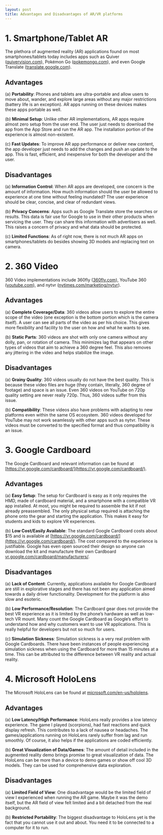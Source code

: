 ```yaml
---
layout: post
title: Advantages and Disadvantages of AR/VR platforms
---
```


# 1. **Smartphone/Tablet AR**
The plethora of augmented reality (AR) applications found on most smartphones/tablets today includes apps such as Quiver ([quivervision.com](http://www.quivervision.com)), Pokémon Go ([pokemongo.com](http://www.pokemongo.com)), and even Google Translate ([translate.google.com](http://translate.google.com)).
## Advantages

   (a) **Portability**: Phones and tablets are ultra-portable and allow users to move about, wander, and explore large areas without any major restrictions (battery life is an exception). AR apps running on these devices makes these apps portable as well.

   (b) **Minimal Setup**: Unlike other AR implementations, AR apps require almost zero setup from the user end. The user just needs to download the app from the App Store and run the AR app. The installation portion of the experience is almost non-existent.

   (c) **Fast Updates**: To improve AR app performance or deliver new content, the app developer just needs to add the changes and push an update to the app. This is fast, efficient, and inexpensive for both the developer and the user.
## Disadvantages

   (a) **Information Control**: When AR apps are developed, one concern is the amount of information. How much information should the user be allowed to experience at one time without feeling inundated? The user experience should be clear, concise, and clear of redundant views.

   (b) **Privacy Concerns**: Apps such as Google Translate store the searches or results. This data is fair use for Google to use in their other products when servicing the user. They can share this information with advertisers as well. This raises a concern of privacy and what data should be protected.

   (c) **Limited Functions**: As of right now, there is not much AR apps on smartphones/tablets do besides showing 3D models and replacing text on camera.
# 2. **360 Video**
360 Video implementations include 360fly ([360fly.com](http://www.360fly.com)), YouTube 360 ([youtube.com](http://www.youtube.com)), and nytvr ([nytimes.com/marketing/nytvr](http://www.nytimes.com/marketing/nytvr)).
## Advantages

   (a) **Complete Coverage/Data**: 360 videos allow users to explore the entire scope of the video (one exception is the bottom portion which is the camera itself). A user can see all parts of the video as per his choice. This gives more flexibility and facility to the user on how and what he wants to see.

   (b) **Static Parts**: 360 videos are shot with only one camera without any dolly, pan, or rotation of camera. This minimizes lag that appears on other types of videos that aim to achieve a 360 degree feel. This also removes any jittering in the video and helps stabilize the image.
## Disadvantages

   (a) **Grainy Quality**: 360 videos usually do not have the best quality. This is because these video files are huge (they contain, literally, 360 degree of footage) and space is an issue. Even 360 videos on YouTube on 720p quality setting are never really 720p. Thus, 360 videos suffer from this issue.

   (b) **Compatibility**: These videos also have problems with adapting to new platforms even within the same OS ecosystem. 360 videos developed for YouTube may not work seamlessly with other apps such as nytvr. These videos must be converted to the specified format and thus compatibility is an issue.

# 3. **Google Cardboard**
The Google Cardboard and relevant information can be found at [https://vr.google.com/cardboard/](https://vr.google.com/cardboard/).
## Advantages

   (a) **Easy Setup**: The setup for Cardboard is easy as it only requires the HMD, made of cardboard material, and a smartphone with a compatible VR app installed. At most, you might be required to assemble the kit if not already preassembled. The only physical setup required is attaching the phone onto the gear and starting the application. This makes it easy for students and kids to explore VR experiences.
   
   (b) **Low Cost/Easily Available**: The standard Google Cardboard costs about $15 and is available at [https://vr.google.com/cardboard/](https://vr.google.com/cardboard/). The cost compared to the experience is justifiable. Google has even open sourced their design so anyone can download the kit and manufacture their own Cardboard [vr.google.com/cardboard/manufacturers/](https://vr.google.com/cardboard/manufacturers/).
## Disadvantages

   (a) **Lack of Content**: Currently, applications available for Google Cardboard are still in explorative stages and there has not been any application aimed towards a daily driver functionality. Development for the platform is also slow and esoteric.
   
   (b) **Low Performance/Resolution**: The Cardboard gear does not provide the best VR experience as it is limited by the phone’s hardware as well as low-tech VR mount. Many count the Google Cardboard as Google’s effort to understand how and why customers want to use VR applications. This is really helpful for developers but not so much for users.
   
   (c) **Simulation Sickness**: Simulation sickness is a very real problem with Google Cardboards. There have been instances of people experiencing simulation sickness when using the Cardboard for more than 15 minutes at a time. This can be attributed to the difference between VR reality and actual reality.

# 4. Microsoft HoloLens
The Microsoft HoloLens can be found at [microsoft.com/en-us/hololens](https://www.microsoft.com/en-us/hololens).
## Advantages

   (a) **Low Latency/High Performance**: HoloLens really provides a low latency experience. The game I played (scorpions), had fast reactions and quick display refresh. This contributes to a lack of nausea or headaches. The games/applications running on HoloLens rarely suffer from lag and run smoothly. Of course, it also helps if the applications are coded efficiently.
   
   (b) **Great Visualization of Data/Games**: The amount of detail included in the augmented reality demo brings promise to great visualization of data. The HoloLens can be more than a device to demo games or show off cool 3D models. They can be used for comprehensive data exploration.
## Disadvantages

   (a) **Limited Field of View**: One disadvantage would be the limited field of view I experienced when running the AR game. Maybe it was the demo itself, but the AR field of view felt limited and a bit detached from the real background.

   (b) **Restricted Portability**: The biggest disadvantage to HoloLens yet is the fact that you cannot use it out and about. You need it to be connected to a computer for it to run.


